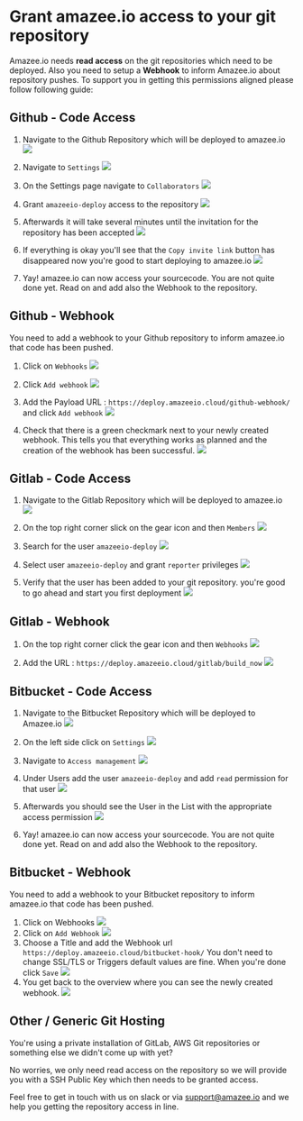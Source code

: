 # Grant amazee.io access to your git repository

Amazee.io needs **read access** on the git repositories which need to be deployed. Also you need to setup a **Webhook** to inform Amazee.io about repository pushes. To support you in getting this permissions aligned please follow following guide:

<!-- toc -->

## Github - Code Access
1. Navigate to the Github Repository which will be deployed to amazee.io
  ![](giving-access/github1.png)

2. Navigate to `Settings`
  ![](giving-access/github2.png)

3. On the Settings page navigate to `Collaborators`
  ![](giving-access/github3.png)

4. Grant `amazeeio-deploy` access to the repository
  ![](giving-access/github4.png)

5. Afterwards it will take several minutes until the invitation for the repository has been accepted
  ![](giving-access/github5.png)

6. If everything is okay you'll see that the `Copy invite link` button has disappeared now you're good to start deploying to amazee.io
![](giving-access/github6.png)

7. Yay! amazee.io can now access your sourcecode. You are not quite done yet. Read on and add also the Webhook to the repository.


## Github - Webhook
You need to add a webhook to your Github repository to inform amazee.io that code has been pushed.

1. Click on `Webhooks`
![](giving-access/github_webhook1.png)

2. Click `Add webhook`
![](giving-access/github_webhook2.png)

3. Add the Payload URL : `https://deploy.amazeeio.cloud/github-webhook/` and click `Add webhook`
![](giving-access/github_webhook3.png)

4. Check that there is a green checkmark next to your newly created webhook. This tells you that everything works as planned and the creation of the webhook has been successful.
![](giving-access/github_webhook4.png)

## Gitlab - Code Access
1. Navigate to the Gitlab Repository which will be deployed to amazee.io
  ![](giving-access/gitlab1.png)

2. On the top right corner slick on the gear icon and then `Members`
  ![](giving-access/gitlab2.png)

3. Search for the user `amazeeio-deploy`
  ![](giving-access/gitlab4.png)

4. Select user `amazeeio-deploy` and grant `reporter` privileges
  ![](giving-access/gitlab5.png)

5. Verify that the user has been added to your git repository. you're good to go ahead and start you first deployment
  ![](giving-access/gitlab6.png)

## Gitlab - Webhook
1. On the top right corner click the gear icon and then `Webhooks`
  ![](giving-access/gitlab-webhook1.png)

2. Add the URL : `https://deploy.amazeeio.cloud/gitlab/build_now`
  ![](giving-access/gitlab-webhook2.png)

## Bitbucket - Code Access
1. Navigate to the Bitbucket Repository which will be deployed to Amazee.io
  ![](giving-access/bitbucket1.png)

2. On the left side click on `Settings`
  ![](giving-access/bitbucket2.png)

3. Navigate to `Access management`
![](giving-access/bitbucket3.png)

4. Under Users add the user `amazeeio-deploy` and add `read` permission for that user
![](giving-access/bitbucket4.png)

5. Afterwards you should see the User in the List with the appropriate access permission
![](giving-access/bitbucket5.png)

6. Yay! amazee.io can now access your sourcecode. You are not quite done yet. Read on and add also the Webhook to the repository.

## Bitbucket - Webhook
You need to add a webhook to your Bitbucket repository to inform amazee.io that code has been pushed.

1. Click on Webhooks
![](giving-access/bitbucket_webhook1.png)
2. Click on `Add Webhook`
![](giving-access/bitbucket_webhook2.png)
3. Choose a Title and add the Webhook url `https://deploy.amazeeio.cloud/bitbucket-hook/`
You don't need to change SSL/TLS or Triggers default values are fine.
When you're done click `Save`
![](giving-access/bitbucket_webhook3.png)
4. You get back to the overview where you can see the newly created webhook.
![](giving-access/bitbucket_webhook4.png)


## Other / Generic Git Hosting
You're using a private installation of GitLab, AWS Git repositories or something else we didn't come up with yet?

No worries, we only need read access on the repository so we will provide you with a SSH Public Key which then needs to be granted access.

Feel free to get in touch with us on slack or via [support@amazee.io](mailto:support@amazee.io) and we help you getting the repository access in line.
